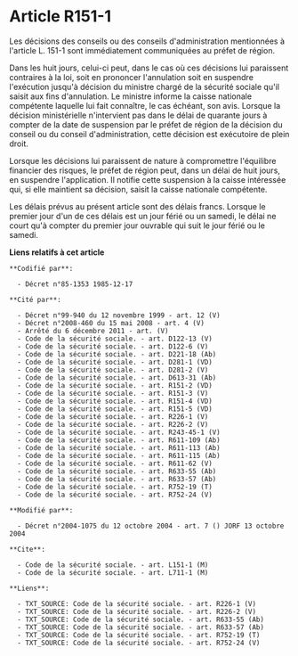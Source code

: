 # Article R151-1

Les décisions des conseils ou des conseils d'administration mentionnées à l'article L. 151-1 sont immédiatement communiquées
au préfet de région.

Dans les huit jours, celui-ci peut, dans le cas où ces décisions lui paraissent contraires à la loi, soit en prononcer
l'annulation soit en suspendre l'exécution jusqu'à décision du ministre chargé de la sécurité sociale qu'il saisit aux fins
d'annulation. Le ministre informe la caisse nationale compétente laquelle lui fait connaître, le cas échéant, son avis.
Lorsque la décision ministérielle n'intervient pas dans le délai de quarante jours à compter de la date de suspension par le
préfet de région de la décision du conseil ou du conseil d'administration, cette décision est exécutoire de plein droit.

Lorsque les décisions lui paraissent de nature à compromettre l'équilibre financier des risques, le préfet de région peut,
dans un délai de huit jours, en suspendre l'application. Il notifie cette suspension à la caisse intéressée qui, si elle
maintient sa décision, saisit la caisse nationale compétente. 

Les délais prévus au présent article sont des délais francs. Lorsque le premier jour d'un de ces délais est un jour férié ou
un samedi, le délai ne court qu'à compter du premier jour ouvrable qui suit le jour férié ou le samedi.

**Liens relatifs à cet article**

	**Codifié par**:

	  - Décret n°85-1353 1985-12-17

	**Cité par**:

	  - Décret n°99-940 du 12 novembre 1999 - art. 12 (V)
	  - Décret n°2008-460 du 15 mai 2008 - art. 4 (V)
	  - Arrêté du 6 décembre 2011 - art. (V)
	  - Code de la sécurité sociale. - art. D122-13 (V)
	  - Code de la sécurité sociale. - art. D122-6 (V)
	  - Code de la sécurité sociale. - art. D221-18 (Ab)
	  - Code de la sécurité sociale. - art. D281-1 (VD)
	  - Code de la sécurité sociale. - art. D281-2 (V)
	  - Code de la sécurité sociale. - art. D613-31 (Ab)
	  - Code de la sécurité sociale. - art. R151-2 (VD)
	  - Code de la sécurité sociale. - art. R151-3 (V)
	  - Code de la sécurité sociale. - art. R151-4 (VD)
	  - Code de la sécurité sociale. - art. R151-5 (VD)
	  - Code de la sécurité sociale. - art. R226-1 (V)
	  - Code de la sécurité sociale. - art. R226-2 (V)
	  - Code de la sécurité sociale. - art. R243-45-1 (V)
	  - Code de la sécurité sociale. - art. R611-109 (Ab)
	  - Code de la sécurité sociale. - art. R611-113 (Ab)
	  - Code de la sécurité sociale. - art. R611-115 (Ab)
	  - Code de la sécurité sociale. - art. R611-62 (V)
	  - Code de la sécurité sociale. - art. R633-55 (Ab)
	  - Code de la sécurité sociale. - art. R633-57 (Ab)
	  - Code de la sécurité sociale. - art. R752-19 (T)
	  - Code de la sécurité sociale. - art. R752-24 (V)

	**Modifié par**:

	  - Décret n°2004-1075 du 12 octobre 2004 - art. 7 () JORF 13 octobre 2004

	**Cite**:

	  - Code de la sécurité sociale. - art. L151-1 (M)
	  - Code de la sécurité sociale. - art. L711-1 (M)

	**Liens**:

	  - TXT_SOURCE: Code de la sécurité sociale. - art. R226-1 (V)
	  - TXT_SOURCE: Code de la sécurité sociale. - art. R226-2 (V)
	  - TXT_SOURCE: Code de la sécurité sociale. - art. R633-55 (Ab)
	  - TXT_SOURCE: Code de la sécurité sociale. - art. R633-57 (Ab)
	  - TXT_SOURCE: Code de la sécurité sociale. - art. R752-19 (T)
	  - TXT_SOURCE: Code de la sécurité sociale. - art. R752-24 (V)
